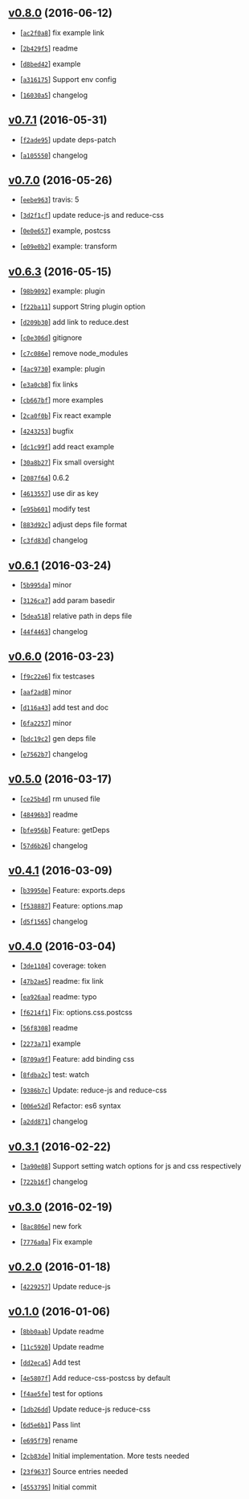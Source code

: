 <!-- 8fd53fa 1465723499000 -->

## [v0.8.0](https://github.com/reducejs/reduce-web-component/commit/8fd53fa) (2016-06-12)

* [[`ac2f0a8`](https://github.com/reducejs/reduce-web-component/commit/ac2f0a8)] fix example link

* [[`2b429f5`](https://github.com/reducejs/reduce-web-component/commit/2b429f5)] readme

* [[`d8bed42`](https://github.com/reducejs/reduce-web-component/commit/d8bed42)] example

* [[`a316175`](https://github.com/reducejs/reduce-web-component/commit/a316175)] Support env config

* [[`16030a5`](https://github.com/reducejs/reduce-web-component/commit/16030a5)] changelog

## [v0.7.1](https://github.com/reducejs/reduce-web-component/commit/b8099bc) (2016-05-31)

* [[`f2ade95`](https://github.com/reducejs/reduce-web-component/commit/f2ade95)] update deps-patch

* [[`a105550`](https://github.com/reducejs/reduce-web-component/commit/a105550)] changelog

## [v0.7.0](https://github.com/reducejs/reduce-web-component/commit/feb1306) (2016-05-26)

* [[`eebe963`](https://github.com/reducejs/reduce-web-component/commit/eebe963)] travis: 5

* [[`3d2f1cf`](https://github.com/reducejs/reduce-web-component/commit/3d2f1cf)] update reduce-js and reduce-css

* [[`0e0e657`](https://github.com/reducejs/reduce-web-component/commit/0e0e657)] example, postcss

* [[`e09e0b2`](https://github.com/reducejs/reduce-web-component/commit/e09e0b2)] example: transform

## [v0.6.3](https://github.com/reducejs/reduce-web-component/commit/24c0c95) (2016-05-15)

* [[`98b9092`](https://github.com/reducejs/reduce-web-component/commit/98b9092)] example: plugin

* [[`f22ba11`](https://github.com/reducejs/reduce-web-component/commit/f22ba11)] support String plugin option

* [[`d209b30`](https://github.com/reducejs/reduce-web-component/commit/d209b30)] add link to reduce.dest

* [[`c0e306d`](https://github.com/reducejs/reduce-web-component/commit/c0e306d)] gitignore

* [[`c7c086e`](https://github.com/reducejs/reduce-web-component/commit/c7c086e)] remove node_modules

* [[`4ac9730`](https://github.com/reducejs/reduce-web-component/commit/4ac9730)] example: plugin

* [[`e3a0cb8`](https://github.com/reducejs/reduce-web-component/commit/e3a0cb8)] fix links

* [[`cb667bf`](https://github.com/reducejs/reduce-web-component/commit/cb667bf)] more examples

* [[`2ca0f0b`](https://github.com/reducejs/reduce-web-component/commit/2ca0f0b)] Fix react example

* [[`4243253`](https://github.com/reducejs/reduce-web-component/commit/4243253)] bugfix

* [[`dc1c99f`](https://github.com/reducejs/reduce-web-component/commit/dc1c99f)] add react example

* [[`30a8b27`](https://github.com/reducejs/reduce-web-component/commit/30a8b27)] Fix small oversight

* [[`2087f64`](https://github.com/reducejs/reduce-web-component/commit/2087f64)] 0.6.2

* [[`4613557`](https://github.com/reducejs/reduce-web-component/commit/4613557)] use dir as key

* [[`e95b601`](https://github.com/reducejs/reduce-web-component/commit/e95b601)] modify test

* [[`883d92c`](https://github.com/reducejs/reduce-web-component/commit/883d92c)] adjust deps file format

* [[`c3fd83d`](https://github.com/reducejs/reduce-web-component/commit/c3fd83d)] changelog

## [v0.6.1](https://github.com/reducejs/reduce-web-component/commit/c3265d5) (2016-03-24)

* [[`5b995da`](https://github.com/reducejs/reduce-web-component/commit/5b995da)] minor

* [[`3126ca7`](https://github.com/reducejs/reduce-web-component/commit/3126ca7)] add param basedir

* [[`5dea518`](https://github.com/reducejs/reduce-web-component/commit/5dea518)] relative path in deps file

* [[`44f4463`](https://github.com/reducejs/reduce-web-component/commit/44f4463)] changelog

## [v0.6.0](https://github.com/reducejs/reduce-web-component/commit/230a7bf) (2016-03-23)

* [[`f9c22e6`](https://github.com/reducejs/reduce-web-component/commit/f9c22e6)] fix testcases

* [[`aaf2ad8`](https://github.com/reducejs/reduce-web-component/commit/aaf2ad8)] minor

* [[`d116a43`](https://github.com/reducejs/reduce-web-component/commit/d116a43)] add test and doc

* [[`6fa2257`](https://github.com/reducejs/reduce-web-component/commit/6fa2257)] minor

* [[`bdc19c2`](https://github.com/reducejs/reduce-web-component/commit/bdc19c2)] gen deps file

* [[`e7562b7`](https://github.com/reducejs/reduce-web-component/commit/e7562b7)] changelog

## [v0.5.0](https://github.com/reducejs/reduce-web-component/commit/c011626) (2016-03-17)

* [[`ce25b4d`](https://github.com/reducejs/reduce-web-component/commit/ce25b4d)] rm unused file

* [[`48496b3`](https://github.com/reducejs/reduce-web-component/commit/48496b3)] readme

* [[`bfe956b`](https://github.com/reducejs/reduce-web-component/commit/bfe956b)] Feature: getDeps

* [[`57d6b26`](https://github.com/reducejs/reduce-web-component/commit/57d6b26)] changelog

## [v0.4.1](https://github.com/reducejs/reduce-web-component/commit/781f57b) (2016-03-09)

* [[`b39950e`](https://github.com/reducejs/reduce-web-component/commit/b39950e)] Feature: exports.deps

* [[`f538887`](https://github.com/reducejs/reduce-web-component/commit/f538887)] Feature: options.map

* [[`d5f1565`](https://github.com/reducejs/reduce-web-component/commit/d5f1565)] changelog

## [v0.4.0](https://github.com/reducejs/reduce-web-component/commit/785b8de) (2016-03-04)

* [[`3de1104`](https://github.com/reducejs/reduce-web-component/commit/3de1104)] coverage: token

* [[`47b2ae5`](https://github.com/reducejs/reduce-web-component/commit/47b2ae5)] readme: fix link

* [[`ea926aa`](https://github.com/reducejs/reduce-web-component/commit/ea926aa)] readme: typo

* [[`f6214f1`](https://github.com/reducejs/reduce-web-component/commit/f6214f1)] Fix: options.css.postcss

* [[`56f8308`](https://github.com/reducejs/reduce-web-component/commit/56f8308)] readme

* [[`2273a71`](https://github.com/reducejs/reduce-web-component/commit/2273a71)] example

* [[`8709a9f`](https://github.com/reducejs/reduce-web-component/commit/8709a9f)] Feature: add binding css

* [[`8fdba2c`](https://github.com/reducejs/reduce-web-component/commit/8fdba2c)] test: watch

* [[`9386b7c`](https://github.com/reducejs/reduce-web-component/commit/9386b7c)] Update: reduce-js and reduce-css

* [[`006e52d`](https://github.com/reducejs/reduce-web-component/commit/006e52d)] Refactor: es6 syntax

* [[`a2dd871`](https://github.com/reducejs/reduce-web-component/commit/a2dd871)] changelog

## [v0.3.1](https://github.com/reducejs/reduce-web-component/commit/a9cbce9) (2016-02-22)

* [[`3a90e08`](https://github.com/reducejs/reduce-web-component/commit/3a90e08)] Support setting watch options for js and css respectively

* [[`722b16f`](https://github.com/reducejs/reduce-web-component/commit/722b16f)] changelog

## [v0.3.0](https://github.com/reducejs/reduce-web-component/commit/668974d) (2016-02-19)

* [[`8ac806e`](https://github.com/reducejs/reduce-web-component/commit/8ac806e)] new fork

* [[`7776a0a`](https://github.com/reducejs/reduce-web-component/commit/7776a0a)] Fix example

## [v0.2.0](https://github.com/reducejs/reduce-web-component/commit/03f414c) (2016-01-18)

* [[`4229257`](https://github.com/reducejs/reduce-web-component/commit/4229257)] Update reduce-js

## [v0.1.0](https://github.com/reducejs/reduce-web-component/commit/60d742c) (2016-01-06)

* [[`8bb0aab`](https://github.com/reducejs/reduce-web-component/commit/8bb0aab)] Update readme

* [[`11c5920`](https://github.com/reducejs/reduce-web-component/commit/11c5920)] Update readme

* [[`dd2eca5`](https://github.com/reducejs/reduce-web-component/commit/dd2eca5)] Add test

* [[`4e5807f`](https://github.com/reducejs/reduce-web-component/commit/4e5807f)] Add reduce-css-postcss by default

* [[`f4ae5fe`](https://github.com/reducejs/reduce-web-component/commit/f4ae5fe)] test for options

* [[`1db26dd`](https://github.com/reducejs/reduce-web-component/commit/1db26dd)] Update reduce-js reduce-css

* [[`6d5e6b1`](https://github.com/reducejs/reduce-web-component/commit/6d5e6b1)] Pass lint

* [[`e695f79`](https://github.com/reducejs/reduce-web-component/commit/e695f79)] rename

* [[`2cb83de`](https://github.com/reducejs/reduce-web-component/commit/2cb83de)] Initial implementation. More tests needed

* [[`23f9637`](https://github.com/reducejs/reduce-web-component/commit/23f9637)] Source entries needed

* [[`4553795`](https://github.com/reducejs/reduce-web-component/commit/4553795)] Initial commit

